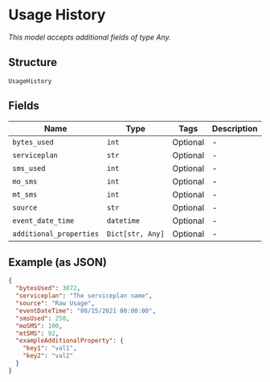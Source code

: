 
# Usage History

*This model accepts additional fields of type Any.*

## Structure

`UsageHistory`

## Fields

| Name | Type | Tags | Description |
|  --- | --- | --- | --- |
| `bytes_used` | `int` | Optional | - |
| `serviceplan` | `str` | Optional | - |
| `sms_used` | `int` | Optional | - |
| `mo_sms` | `int` | Optional | - |
| `mt_sms` | `int` | Optional | - |
| `source` | `str` | Optional | - |
| `event_date_time` | `datetime` | Optional | - |
| `additional_properties` | `Dict[str, Any]` | Optional | - |

## Example (as JSON)

```json
{
  "bytesUsed": 3072,
  "serviceplan": "The serviceplan name",
  "source": "Raw Usage",
  "eventDateTime": "08/15/2021 00:00:00",
  "smsUsed": 250,
  "moSMS": 100,
  "mtSMS": 92,
  "exampleAdditionalProperty": {
    "key1": "val1",
    "key2": "val2"
  }
}
```

